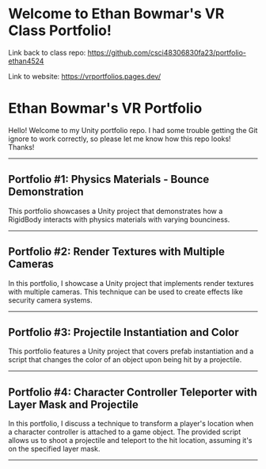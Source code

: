 # Welcome to Ethan Bowmar's VR Class Portfolio!
Link back to class repo: https://github.com/csci48306830fa23/portfolio-ethan4524

Link to website: https://vrportfolios.pages.dev/

# Ethan Bowmar's VR Portfolio

Hello! Welcome to my Unity portfolio repo. I had some trouble getting the Git ignore to work correctly, so please let me know how this repo looks! Thanks!

---

## Portfolio #1: Physics Materials - Bounce Demonstration

This portfolio showcases a Unity project that demonstrates how a RigidBody interacts with physics materials with varying bounciness.

---

## Portfolio #2: Render Textures with Multiple Cameras

In this portfolio, I showcase a Unity project that implements render textures with multiple cameras. This technique can be used to create effects like security camera systems.

---

## Portfolio #3: Projectile Instantiation and Color

This portfolio features a Unity project that covers prefab instantiation and a script that changes the color of an object upon being hit by a projectile.

---

## Portfolio #4: Character Controller Teleporter with Layer Mask and Projectile

In this portfolio, I discuss a technique to transform a player's location when a character controller is attached to a game object. The provided script allows us to shoot a projectile and teleport to the hit location, assuming it's on the specified layer mask.

---
